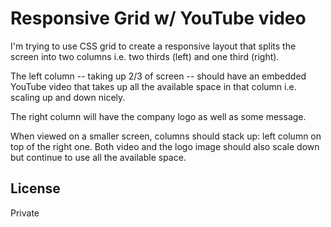 # Responsive Grid w/ YouTube video

I'm trying to use CSS grid to create a responsive layout that splits the screen into two columns i.e. two thirds (left) and one third (right).

The left column -- taking up 2/3 of screen -- should have an embedded YouTube video that takes up all the available space in that column i.e. scaling up and down nicely.

The right column will have the company logo as well as some message.

When viewed on a smaller screen, columns should stack up: left column on top of the right one. Both video and the logo image should also scale down but continue to use all the available space. 

## License
Private
